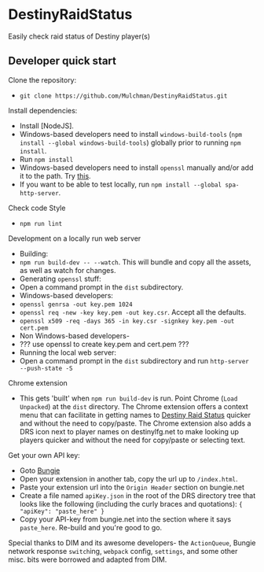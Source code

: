 # DestinyRaidStatus
Easily check raid status of Destiny player(s)

## Developer quick start
Clone the repository:

* `git clone https://github.com/Mulchman/DestinyRaidStatus.git`

Install dependencies:

* Install [NodeJS].
* Windows-based developers need to install `windows-build-tools` (`npm install --global windows-build-tools`) globally prior to running `npm install`.
* Run `npm install`
* Windows-based developers need to install `openssl` manually and/or add it to the path. Try [this](https://www.cloudinsidr.com/content/how-to-install-the-most-recent-version-of-openssl-on-windows-10-in-64-bit/).
* If you want to be able to test locally, run `npm install --global spa-http-server`.

Check code Style
* `npm run lint`

Development on a locally run web server
* Building:
 * `npm run build-dev -- --watch`. This will bundle and copy all the assets, as well as watch for changes.
* Generating `openssl` stuff:
 * Open a command prompt in the `dist` subdirectory.
  * Windows-based developers:
   * `openssl genrsa -out key.pem 1024`
   * `openssl req -new -key key.pem -out key.csr`. Accept all the defaults.
   * `openssl x509 -req -days 365 -in key.csr -signkey key.pem -out cert.pem`
  * Non Windows-based developers-
   * ??? use openssl to create key.pem and cert.pem ???
* Running the local web server:
 * Open a command prompt in the `dist` subdirectory and run `http-server --push-state -S`

Chrome extension
* This gets 'built' when `npm run build-dev` is run. Point Chrome (`Load Unpacked`) at the `dist` directory. The Chrome extension offers a context menu that can facilitate in getting names to [Destiny Raid Status](https://destinyraidstatus.com) quicker and without the need to copy/paste. The Chrome extension also adds a DRS icon next to player names on destinylfg.net to make looking up players quicker and without the need for copy/paste or selecting text.

Get your own API key:

* Goto [Bungie](https://www.bungie.net/en/Application)
* Open your extension in another tab, copy the url up to `/index.html`.
* Paste your extension url into the `Origin Header` section on bungie.net
* Create a file named `apiKey.json` in the root of the DRS directory tree that looks like the following (including the curly braces and quotations): `{ "apiKey": "paste_here" }`
* Copy your API-key from bungie.net into the section where it says `paste_here`. Re-build and you're good to go.

Special thanks to DIM and its awesome developers- the `ActionQueue`, Bungie network response `switch`ing, `webpack` config, `settings`, and some other misc. bits were borrowed and adapted from DIM.
